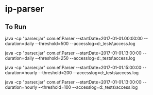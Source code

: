 # ip-parser

## To Run 

java -cp "parser.jar" com.ef.Parser --startDate=2017-01-01.00:00:00 --duration=daily --threshold=500 --accesslog=d:\_tests\access.log

java -cp "parser.jar" com.ef.Parser --startDate=2017-01-01.13:00:00 --duration=daily --threshold=250 --accesslog=d:\_tests\access.log

java -cp "parser.jar" com.ef.Parser --startDate=2017-01-01.15:00:00 --duration=hourly --threshold=200 --accesslog=d:\_tests\access.log

java -cp "parser.jar" com.ef.Parser --startDate=2017-01-01.13:00:00 --duration=hourly --threshold=100 --accesslog=d:\_tests\access.log